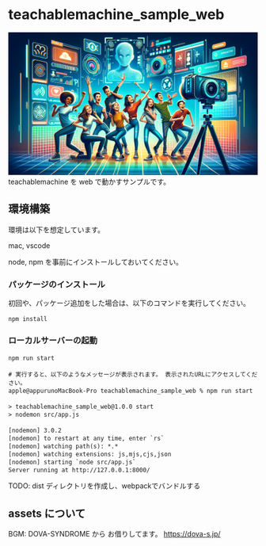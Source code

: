 # teachablemachine_sample_web

![image](./src/assets/images/DALL-E_generated_heroimage.png)
teachablemachine を web で動かすサンプルです。

## 環境構築

環境は以下を想定しています。

mac, vscode

node, npm を事前にインストールしておいてください。

### パッケージのインストール

初回や、パッケージ追加をした場合は、以下のコマンドを実行してください。

```
npm install
```

### ローカルサーバーの起動

```
npm run start

# 実行すると、以下のようなメッセージが表示されます。 表示されたURLにアクセスしてください。
apple@appurunoMacBook-Pro teachablemachine_sample_web % npm run start       

> teachablemachine_sample_web@1.0.0 start
> nodemon src/app.js

[nodemon] 3.0.2
[nodemon] to restart at any time, enter `rs`
[nodemon] watching path(s): *.*
[nodemon] watching extensions: js,mjs,cjs,json
[nodemon] starting `node src/app.js`
Server running at http://127.0.0.1:8000/
```


TODO: dist ディレクトリを作成し、webpackでバンドルする


## assets について

 BGM: DOVA-SYNDROME から お借りしてます。 https://dova-s.jp/ 
